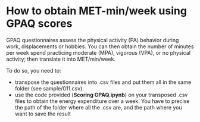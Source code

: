 # How to obtain MET-min/week using GPAQ scores
GPAQ questionnaires assess the physical activity (PA) behavior during work, displacements or hobbies.
You can then obtain the number of minutes per week spend practicing moderate (MPA), vigorous (VPA), or no physical activity; then translate it into MET/min/week.  
  
To do so, you need to:
* transpose the questionnaires into .csv files and put them all in the same folder (see sample/011.csv)
* use the code provided (**Scoring GPAQ.ipynb**) on your transposed .csv files to obtain the energy expenditure over a week. You have to precise the path of the folder where all the .csv are, and the path where you want to save the result
